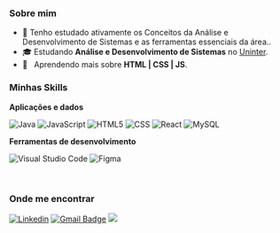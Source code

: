 <h3>Sobre mim</h3>

- 🤔 Tenho estudado ativamente os Conceitos da Análise e Desenvolvimento de Sistemas e as ferramentas essenciais da área..
- 🎓 Estudando **Análise e Desenvolvimento de Sistemas** no <a href="https://www.uninter.com">Uninter</a>.
- 🌱 &nbsp; Aprendendo mais sobre **HTML | CSS | JS**.

<h3>Minhas Skills</h3>

**Aplicações e dados**

![Java](https://img.shields.io/badge/-Java-333333?style=flat&logo=Java&logoColor=007396)
![JavaScript](https://img.shields.io/badge/-JavaScript-333333?style=flat&logo=javascript)
![HTML5](https://img.shields.io/badge/-HTML5-333333?style=flat&logo=HTML5)
![CSS](https://img.shields.io/badge/-CSS-333333?style=flat&logo=CSS3&logoColor=1572B6)
![React](https://img.shields.io/badge/-React-333333?style=flat&logo=react)
![MySQL](https://img.shields.io/badge/-MySQL-333333?style=flat&logo=mysql)


**Ferramentas de desenvolvimento**

![Visual Studio Code](https://img.shields.io/badge/-Visual%20Studio%20Code-333333?style=flat&logo=visual-studio-code&logoColor=007ACC)
![Figma](https://img.shields.io/badge/-Figma-333333?style=flat&logo=figma&logoColor=007ACC)

<br/>

<h3>Onde me encontrar</h3>

[![Linkedin](https://img.shields.io/badge/-Matheus-blue?style=flat-square&logo=Linkedin&logoColor=white&link=https://www.linkedin.com/in/mathluna/)](https://www.linkedin.com/in/mathluna/)
[![Gmail Badge](https://img.shields.io/badge/-srmatheus6162@email.com-006bed?style=flat-square&logo=Gmail&logoColor=white&link=mailto:SEU-EMAIL)](mailto:srmatheus6162@gmail.com)
<a href='https://github.com/CanetaL/CanetaL'><img src='https://cdn-icons-png.flaticon.com/512/25/25231.png](https://pbs.twimg.com/media/F7n1WKUWAAAMqmP?format=webp&name=tiny)https://pbs.twimg.com/media/F7n1WKUWAAAMqmP?format=webp&name=tiny'></a>
